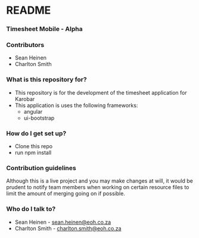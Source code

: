 # README #

### Timesheet Mobile - Alpha ###

### Contributors ###
* Sean Heinen
* Charlton Smith

### What is this repository for? ###

* This repository is for the development of the timesheet application for Karobar
* This application is uses the following frameworks:	
	* angular
	* ui-bootstrap

### How do I get set up? ###

* Clone this repo
* run npm install

### Contribution guidelines ###

Although this is a live project and you may make changes at will, it would be prudent to notify team members when working on certain resource files to limit the amount of merging going on if possible.

### Who do I talk to? ###

* Sean Heinen - sean.heinen@eoh.co.za
* Charlton Smith - charlton.smith@eoh.co.za
